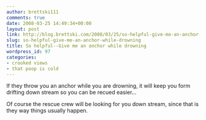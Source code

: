 ```yaml
---
author: brettski111
comments: true
date: 2008-03-25 14:49:34+00:00
layout: post
link: http://blog.brettski.com/2008/03/25/so-helpful-give-me-an-anchor-while-drowning/
slug: so-helpful-give-me-an-anchor-while-drowning
title: So helpful--Give me an anchor while drowning
wordpress_id: 97
categories:
- crooked views
- that poop is cold
---
```


If they throw you an anchor while you are drowning, it will keep you form drifting down stream so you can be recued easier...

Of course the rescue crew will be looking for you down stream, since that is they way things usually happen.
